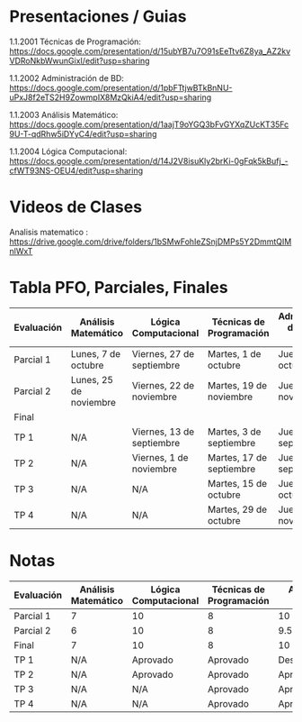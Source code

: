 # Presentaciones / Guias

1.1.2001 Técnicas de Programación: https://docs.google.com/presentation/d/15ubYB7u7O91sEeTtv6Z8ya_AZ2kvVDRoNkbWwunGixI/edit?usp=sharing

1.1.2002 Administración de BD: https://docs.google.com/presentation/d/1pbFTtjwBTkBnNU-uPxJ8f2eTS2H9ZowmpIX8MzQkiA4/edit?usp=sharing

1.1.2003 Análisis Matemático: https://docs.google.com/presentation/d/1aajT9oYGQ3bFvGYXqZUcKT35Fc9U-T-qdRhw5iDYyC4/edit?usp=sharing

1.1.2004 Lógica Computacional: https://docs.google.com/presentation/d/14J2V8isuKly2brKi-0gFqk5kBufj_-cfWT93NS-OEU4/edit?usp=sharing

# Videos de Clases

Analisis matematico : https://drive.google.com/drive/folders/1bSMwFohIeZSnjDMPs5Y2DmmtQIMnlWxT

# Tabla PFO, Parciales, Finales

<table>
  <thead>
    <tr>
      <th>Evaluación</th>
      <th>Análisis Matemático</th>
      <th>Lógica Computacional</th>
      <th>Técnicas de Programación</th>
      <th>Administración de Base de Datos</th>
    </tr>
  </thead>
  <tbody>
    <tr>
      <td>Parcial 1</td>
      <td>Lunes, 7 de octubre</td>
      <td>Viernes, 27 de septiembre</td>
      <td>Martes, 1 de octubre</td>
      <td>Jueves, 3 de octubre</td>
    </tr>
    <tr>
      <td>Parcial 2</td>
      <td>Lunes, 25 de noviembre</td>
      <td>Viernes, 22 de noviembre</td>
      <td>Martes, 19 de noviembre</td>
      <td>Jueves, 21 de noviembre</td>
    </tr>
        <tr>
      <td>Final</td>
      <td></td>
      <td></td>
      <td></td>
      <td></td>
    </tr>
    <tr>
      <td>TP 1</td>
      <td>N/A</td>
      <td>Viernes, 13 de septiembre</td>
      <td>Martes, 3 de septiembre</td>
      <td>Jueves, 12 de septiembre</td>
    </tr>
    <tr>
      <td>TP 2</td>
      <td>N/A</td>
      <td>Viernes, 1 de noviembre</td>
      <td>Martes, 17 de septiembre</td>
      <td>Jueves, 19 de septiembre</td>
    </tr>
    <tr>
      <td>TP 3</td>
      <td>N/A</td>
      <td>N/A</td>
      <td>Martes, 15 de octubre</td>
      <td>Jueves, 17 de octubre</td>
    </tr>
    <tr>
      <td>TP 4</td>
      <td>N/A</td>
      <td>N/A</td>
      <td>Martes, 29 de octubre</td>
      <td>Jueves, 7 de noviembre</td>
    </tr>

  </tbody>
</table>

# Notas

<table>
  <thead>
    <tr>
      <th>Evaluación</th>
      <th>Análisis Matemático</th>
      <th>Lógica Computacional</th>
      <th>Técnicas de Programación</th>
      <th>Administración de Base de Datos</th>
    </tr>
  </thead>
  <tbody>
    <tr>
      <td>Parcial 1</td>
      <td>7</td>
      <td>10</td>
      <td>8</td>
      <td>10</td>
    </tr>
    <tr>
      <td>Parcial 2</td>
      <td>6</td>
      <td>10</td>
      <td>8</td>
      <td>9.5</td>
    </tr>
        <tr>
      <td>Final</td>
      <td>7</td>
      <td>10</td>
      <td>8</td>
      <td>10</td>
    </tr>
    <tr>
      <td>TP 1</td>
      <td>N/A</td>
      <td>Aprovado</td>
      <td>Aprovado</td>
      <td>Desaprovado/Aprovado</td>
    </tr>
    <tr>
      <td>TP 2</td>
      <td>N/A</td>
      <td>Aprovado</td>
      <td>Aprovado</td>
      <td>Aprovado</td>
    </tr>
    <tr>
      <td>TP 3</td>
      <td>N/A</td>
      <td>N/A</td>
      <td>Aprovado</td>
      <td>Aprovado</td>
    </tr>
    <tr>
      <td>TP 4</td>
      <td>N/A</td>
      <td>N/A</td>
      <td>Aprovado</td>
      <td>Aprovado</td>
    </tr>
  </tbody>
</table>
